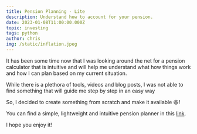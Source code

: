 ```yaml
---
title: Pension Planning - Lite
description: Understand how to account for your pension.
date: 2023-01-08T11:00:00.000Z
topic: investing
tags: python
author: chris
img: /static/inflation.jpeg
---
```


It has been some time now that I was looking around the net for a pension calculator that is intuitive and will help me understand
what how things work and how I can plan based on my current situation.

While there is a plethora of tools, videos and blog posts, I was not able to find something that will guide me step by step
in an easy way

So, I decided to create something from scratch and make it available :satisfied:!


You can find a simple, lightweight and intuitive pension planner in this [link](https://pension-calculator-lite.streamlit.app/).

I hope you enjoy it!
